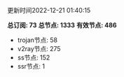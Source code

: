 更新时间2022-12-21 01:40:15

**总订阅: 73**
**总节点: 1333**
**有效节点: 486**
- trojan节点: 58
- v2ray节点: 275
- ss节点: 152
- ssr节点: 1
